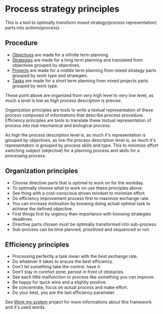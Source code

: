 # Process strategy principles

This is a tool to optimally transform mixed strategy(process representation) parts into actions(process).

## Procedure
* [Objectives](https://github.com/esteem8app/esteem8app.github.io/blob/master/docs/work-the-system/definition/system-objectives.md) are made for a infinite term planning.
* [Strategies](https://github.com/esteem8app/esteem8app.github.io/tree/master/docs/work-the-system/strategies) are made for a long term planning and translated from objectives grouped by objectives.
* [Projects](https://github.com/esteem8app/esteem8app.github.io/projects) are made for a middle term planning from mixed strategy parts grouped by work type and strategies.
* [Tasks](https://github.com/esteem8app/esteem8app.github.io/issues) are made for a short term planning from mixed projects parts grouped by work type.

These point above are organized from very high level to very low level, as much a level is low as high process description is precise.

Organization principles are tools to write a textual representation of these process composed of informations that describe process procedure. Efficiency principles are tools to translate these textual representation of process into real mechanical and biological process.

As high the process description level is, as much it's representation is grouped by objectives, as low the process description level is, as much it's representation is grouped by process skills and type. This to minimize effort switching subject (objective) for a planning process and skills for a processing process. 

## Organization principles
* Choose directive parts that is optimal to work on for the workday.
* To optimally choose what to work on use these principles above:
 * See thing with a cost-conscious driven mindset to minimize effort.
 * Do efficiency improvement process first to maximize exchange rate.
 * You can increase motivation by knowing doing actual optimal task to achieve the defined objective.
 * First things first by urgency then importance with knowing strategies deadlines.
* Directive parts chosen must be optimally transformed into sub-process.
* Sub-process can be time planned, prioritized and sequenced or not.

## Efficiency principles
* Processing perfectly a task mean with the best exchange rate.
* Do whatever it takes to ensure the best efficiency.
 * Don’t let something take the control, have it.
 * Don’t stay in comfort zone, persist in front of obstacles.
 * See each little malfunction or process like something you can improve.
 * Be happy for quick wins and a slightly positive.
* Be concentrate, focus on actual process and make effort.
* Do your best, you are the last efficiency parameter.

See [Work my system](https://github.com/Primerz/Work-my-system) project for more informations about this framework and it's used words.
